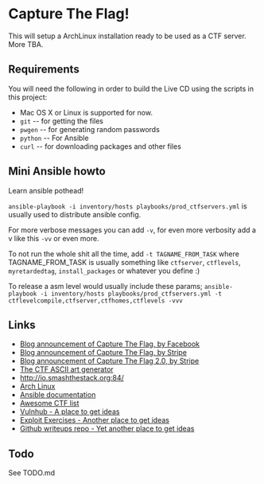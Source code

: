 Capture The Flag!
=================
This will setup a ArchLinux installation ready to be used as a CTF server.
More TBA.


Requirements
------------
You will need the following in order to build the Live CD using
the scripts in this project:

* Mac OS X or Linux is supported for now.
* `git` -- for getting the files
* `pwgen` -- for generating random passwords
* `python` -- For Ansible
* `curl` -- for downloading packages and other files

Mini Ansible howto
-------------------

Learn ansible pothead!

`ansible-playbook -i inventory/hosts playbooks/prod_ctfservers.yml` is usually used to distribute ansible config.

For more verbose messages you can add `-v`, for even more verbosity add a v like this `-vv` or even more.

To not run the whole shit all the time, add `-t TAGNAME_FROM_TASK` where TAGNAME_FROM_TASK is usually something like `ctfserver`, `ctflevels`, `myretardedtag`, `install_packages` or whatever you define :)

To release a asm level would usually include these params;
`ansible-playbook -i inventory/hosts playbooks/prod_ctfservers.yml -t ctflevelcompile,ctfserver,ctfhomes,ctflevels -vvv`

Links
-----
* [Blog announcement of Capture The Flag, by Facebook](https://www.facebook.com/notes/facebook-ctf/facebook-ctf-is-now-open-source/525464774322241/)
* [Blog announcement of Capture The Flag, by Stripe](https://stripe.com/blog/capture-the-flag)
* [Blog announcement of Capture The Flag 2.0, by Stripe](https://stripe.com/blog/capture-the-flag-20)
* [The CTF ASCII art generator](http://patorjk.com/software/taag/#p=testall&f=Graffiti&t=CTF)
* http://io.smashthestack.org:84/
* [Arch Linux](https://www.archlinux.org/)
* [Ansible documentation](http://docs.ansible.com/)
* [Awesome CTF list](https://github.com/apsdehal/awesome-ctf)
* [Vulnhub - A place to get ideas](https://www.vulnhub.com/)
* [Exploit Exercises - Another place to get ideas](https://exploit-exercises.com/)
* [Github writeups repo - Yet another place to get ideas](https://github.com/smokeleeteveryday/CTF_WRITEUPS)


Todo
----
See TODO.md

